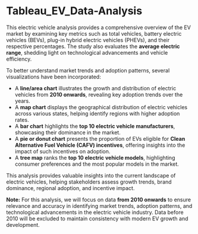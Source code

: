 # Tableau_EV_Data-Analysis
This electric vehicle analysis provides a comprehensive overview of the EV market by examining key metrics such as total vehicles, battery electric vehicles (BEVs), plug-in hybrid electric vehicles (PHEVs), and their respective percentages. The study also evaluates the **average electric range**, shedding light on technological advancements and vehicle efficiency.  

To better understand market trends and adoption patterns, several visualizations have been incorporated:  
- A **line/area chart** illustrates the growth and distribution of electric vehicles from **2010 onwards**, revealing key adoption trends over the years.  
- A **map chart** displays the geographical distribution of electric vehicles across various states, helping identify regions with higher adoption rates.  
- A **bar chart** highlights the **top 10 electric vehicle manufacturers**, showcasing their dominance in the market.  
- A **pie or donut chart** presents the proportion of EVs eligible for **Clean Alternative Fuel Vehicle (CAFV) incentives**, offering insights into the impact of such incentives on adoption.  
- A **tree map** ranks the **top 10 electric vehicle models**, highlighting consumer preferences and the most popular models in the market.  

This analysis provides valuable insights into the current landscape of electric vehicles, helping stakeholders assess growth trends, brand dominance, regional adoption, and incentive impact.

**Note:** For this analysis, we will focus on data **from 2010 onwards** to ensure relevance and accuracy in identifying market trends, adoption patterns, and technological advancements in the electric vehicle industry. Data before 2010 will be excluded to maintain consistency with modern EV growth and development.
